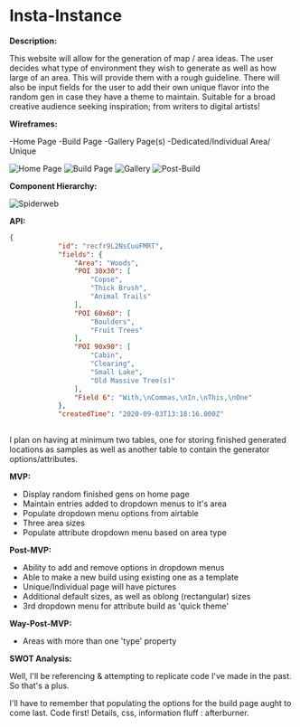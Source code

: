 # Insta-Instance

**Description:**

This website will allow for the generation of map / area ideas.  The user decides what type of environment they wish to generate as well as how large of an area.  This will provide them with a rough guideline.  There will also be input fields for the user to add their own unique flavor into the random gen in case they have a theme to maintain.  Suitable for a broad creative audience seeking inspiration; from writers to digital artists!

**Wireframes:**

-Home Page
-Build Page
-Gallery Page(s)
-Dedicated/Individual Area/ Unique

![Home Page](https://i.imgur.com/Ewq6Dm8.png)
![Build Page](https://i.imgur.com/33aC8ED.png)
![Gallery](https://i.imgur.com/L92CUeX.png)
![Post-Build](https://i.imgur.com/6Cncj3L.png)

**Component Hierarchy:**

![Spiderweb](https://i.imgur.com/bENgSpu.png)

**API:**

``` JSON
{
            "id": "recfr9L2NsCuuFMRT",
            "fields": {
                "Area": "Woods",
                "POI 30x30": [
                    "Copse",
                    "Thick Brush",
                    "Animal Trails"
                ],
                "POI 60x60": [
                    "Boulders",
                    "Fruit Trees"
                ],
                "POI 90x90": [
                    "Cabin",
                    "Clearing",
                    "Small Lake",
                    "Old Massive Tree(s)"
                ],
                "Field 6": "With,\nCommas,\nIn,\nThis,\nOne"
            },
            "createdTime": "2020-09-03T13:18:16.000Z"
            
```
I plan on having at minimum two tables, one for storing finished generated locations as samples as well as another table to contain the generator options/attributes.

**MVP:** 

- Display random finished gens on home page
- Maintain entries added to dropdown menus to it's area
- Populate dropdown menu options from airtable
- Three area sizes
- Populate attribute dropdown menu based on area type

**Post-MVP:** 

- Ability to add and remove options in dropdown menus
- Able to make a new build using existing one as a template
- Unique/Individual page will have pictures
- Additional default sizes, as well as oblong (rectangular) sizes
- 3rd dropdown menu for attribute build as 'quick theme'

**Way-Post-MVP:**

- Areas with more than one 'type' property

**SWOT Analysis:**

Well, I'll be referencing & attempting to replicate code I've made in the past.  So that's a plus.  

I'll have to remember that populating the options for the build page aught to come last.  Code first!  Details, css, information fluff : afterburner.

